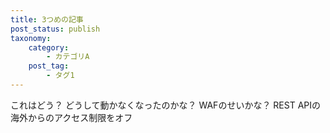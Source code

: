 ```yaml
---
title: 3つめの記事
post_status: publish
taxonomy:
    category:
        - カテゴリA
    post_tag:
        - タグ1
---
```


これはどう？
どうして動かなくなったのかな？
WAFのせいかな？
REST APIの海外からのアクセス制限をオフ
